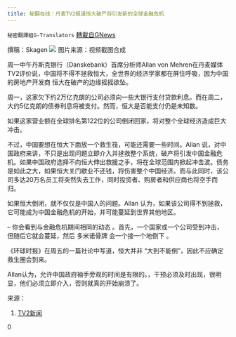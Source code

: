 ```yaml
---
title: 秘翻在线：丹麦TV2报道恒大破产将引发新的全球金融危机
---
```

`秘密翻譯組G-Translators` [轉載自GNews](https://gnews.org/zh-hans/1544303/)

撰稿：Skagen
![](https://assets.gnews.org/wp-content/uploads/2021/09/Capture-7.jpg)
图片来源：视频截图合成

周一中午丹斯克银行（Danskebank）首席分析师Allan von Mehren在丹麦媒体TV2评价说，中国将不得不拯救恒大，全世界的经济学家都在屏住呼吸，因为中国的房地产开发商 恒大在破产的边缘摇摇欲坠。

周一，这家欠下约2万亿克朗的公司必须向一些大银行支付贷款利息。而在周二，大约5亿克朗的债券利息将被支付。然而，恒大是否能支付仍是未知数。

如果这家营业额在全球排名第122位的公司倒闭回家，将对整个全球经济造成巨大冲击。

不过，中国要想在恒大下面放一个救生筏，可能还需要一些时间。Allan 说，对中国政府来讲，不只是出现问题立即介入并拯救整个系统，破产将引发中国金融危机。如果中国政府选择不向恒大伸出救援之手，将在全球范围内掀起冲击波。债务是如此之大，如果恒大关门歇业不还钱，将伤害整个中国经济。而与此同时，该公司多达20万名员工将突然失去工作，同时投资者、购房者和供应商也将空手而归。

如果恒大倒闭，就不仅仅是中国人的问题。Allan 认为，如果该公司得不到拯救，它可能成为中国金融危机的开始，并可能蔓延到世界其他地区。

– 你会看到与金融危机期间相同的动态 。首先，一个国家或一个公司受到冲击，但随后它就会蔓延，然后 多米诺骨牌 会一个接一个地倒下 。

《环球时报》在周五的一篇社论中写道，恒大并非 “大到不能倒”，因此不应确定救生圈会到来。

Allan认为，允许中国政府袖手旁观的时间是有限的。，干预必须及时出现，很明显，他们必须立即介入，否则就真的开始崩溃了。

来源：

1. [TV2新闻](https://nyheder.tv2.dk/business/2021-09-20-kinesisk-konkurs-kan-starte-ny-finanskrise-og-styret-vil-statuere-et-eksempel)


0
